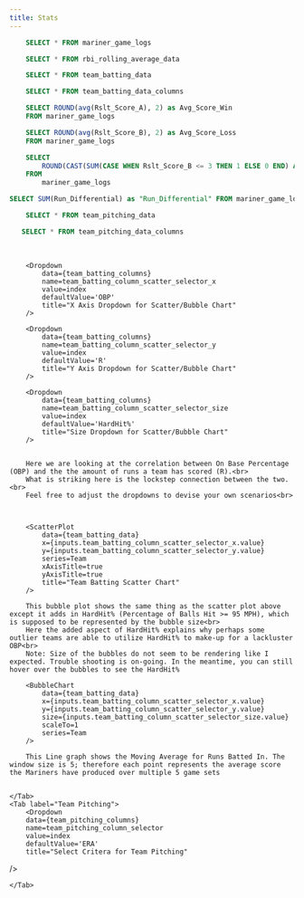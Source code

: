 ```yaml
---
title: Stats
---
```


```sql mariner_game_logs
    SELECT * FROM mariner_game_logs
```

```sql rbi_rolling_avg
    SELECT * FROM rbi_rolling_average_data
```

```sql team_batting_data
    SELECT * FROM team_batting_data
```

```sql team_batting_columns
    SELECT * FROM team_batting_data_columns
```

```sql avg_score_in_wins
    SELECT ROUND(avg(Rslt_Score_A), 2) as Avg_Score_Win
    FROM mariner_game_logs
```

```sql avg_score_in_loss
    SELECT ROUND(avg(Rslt_Score_B), 2) as Avg_Score_Loss
    FROM mariner_game_logs
```

```sql quality_start_percentage
    SELECT 
        ROUND(CAST(SUM(CASE WHEN Rslt_Score_B <= 3 THEN 1 ELSE 0 END) AS FLOAT) / COUNT(*) * 100, 2) || '%' as Quality_Start_Percentage 
    FROM 
        mariner_game_logs
```

```sql run_differential
SELECT SUM(Run_Differential) as "Run_Differential" FROM mariner_game_logs
 ```

 ```sql team_pitching_data
     SELECT * FROM team_pitching_data
 ```

 ```sql team_pitching_columns
    SELECT * FROM team_pitching_data_columns
```


<BigValue 
data={avg_score_in_wins} 
value=Avg_Score_Win
comparisonTitle="vs. Last Month"
/>

<BigValue 
data={avg_score_in_loss} 
value=Avg_Score_Loss
comparisonTitle="vs. Last Month"
/>

<BigValue 
data={run_differential} 
value=Run_Differential 
/>

<br>

<LineChart 
    data={rbi_rolling_avg}  
    x=Date
    y=rbi_rolling_avg
    title="RBI Rolling Average"
/>

<Tabs>
    <Tab label="Team Batting">
        <Dropdown
        data={team_batting_columns} 
        name=team_batting_column_selector
        value=index
        defaultValue='AVG'
        title="Select Critera for Team Batting "
/>
        <BarChart 
            data={team_batting_data}
            swapXY=true 
            x=Team
            y={inputs.team_batting_column_selector.value}
            title="Team Batting Stats"
        />

        <Dropdown
            data={team_batting_columns} 
            name=team_batting_column_scatter_selector_x
            value=index
            defaultValue='OBP'
            title="X Axis Dropdown for Scatter/Bubble Chart" 
        />

        <Dropdown
            data={team_batting_columns} 
            name=team_batting_column_scatter_selector_y
            value=index
            defaultValue='R'
            title="Y Axis Dropdown for Scatter/Bubble Chart" 
        />

        <Dropdown
            data={team_batting_columns} 
            name=team_batting_column_scatter_selector_size
            value=index
            defaultValue='HardHit%'
            title="Size Dropdown for Scatter/Bubble Chart" 
        />


        Here we are looking at the correlation between On Base Percentage (OBP) and the the amount of runs a team has scored (R).<br>
        What is striking here is the lockstep connection between the two.<br>
        Feel free to adjust the dropdowns to devise your own scenarios<br>
        


        <ScatterPlot 
            data={team_batting_data} 
            x={inputs.team_batting_column_scatter_selector_x.value}
            y={inputs.team_batting_column_scatter_selector_y.value}
            series=Team
            xAxisTitle=true 
            yAxisTitle=true
            title="Team Batting Scatter Chart"
        />

        This bubble plot shows the same thing as the scatter plot above except it adds in HardHit% (Percentage of Balls Hit >= 95 MPH), which is supposed to be represented by the bubble size<br>
        Here the added aspect of HardHit% explains why perhaps some outlier teams are able to utilize HardHit% to make-up for a lackluster OBP<br>
        Note: Size of the bubbles do not seem to be rendering like I expected. Trouble shooting is on-going. In the meantime, you can still hover over the bubbles to see the HardHit%

        <BubbleChart 
            data={team_batting_data} 
            x={inputs.team_batting_column_scatter_selector_x.value}
            y={inputs.team_batting_column_scatter_selector_y.value}
            size={inputs.team_batting_column_scatter_selector_size.value}
            scaleTo=1
            series=Team
        />  

        This Line graph shows the Moving Average for Runs Batted In. The window size is 5; therefore each point represents the average score the Mariners have produced over multiple 5 game sets  


    </Tab>
    <Tab label="Team Pitching">
        <Dropdown
        data={team_pitching_columns} 
        name=team_pitching_column_selector
        value=index
        defaultValue='ERA'
        title="Select Critera for Team Pitching"
/>
        <BarChart 
        data={team_pitching_data}
        swapXY=true 
        x=Team
        y={inputs.team_pitching_column_selector.value}
        title="Team Pitching Stats"
    />

    </Tab>
</Tabs>





